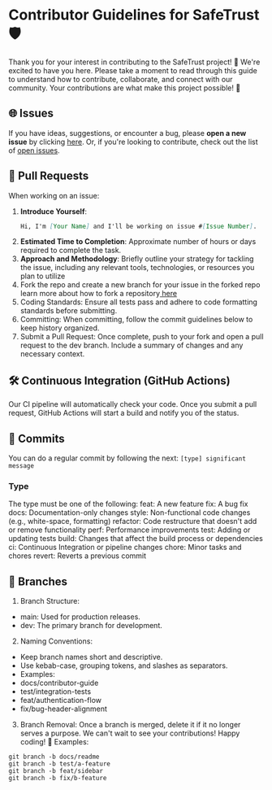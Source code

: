 # Contributor Guidelines for SafeTrust 🛡️
Thank you for your interest in contributing to the SafeTrust project! 🚀
We're excited to have you here. Please take a moment to read through this guide to understand how to contribute, collaborate, and connect with our community.
Your contributions are what make this project possible! 🌟
## 🌐 Issues
If you have ideas, suggestions, or encounter a bug, please **open a new issue** by clicking [here](https://github.com/safetrustcr/Frontend/issues/new). Or, if you're looking to contribute, check out the list of [open issues](https://github.com/safetrustcr/Frontend/issues).
## 🚀 Pull Requests
When working on an issue:
1. **Introduce Yourself**: 
   ```markdown
   Hi, I'm [Your Name] and I'll be working on issue #[Issue Number].
   
2. **Estimated Time to Completion**: Approximate number of hours or days required to complete the task.
3. **Approach and Methodology**: Briefly outline your strategy for tackling the issue, including any relevant tools, technologies, or resources you plan to utilize
4. Fork the repo and create a new branch for your issue in the forked repo learn more about how to fork a repository<a href="https://github.com/web3wagers/gostarkme/issues" target="_blank"> here</a>
5. Coding Standards: Ensure all tests pass and adhere to code formatting standards before submitting.
6. Committing: When committing, follow the commit guidelines below to keep history organized.
7. Submit a Pull Request: Once complete, push to your fork and open a pull request to the dev branch. Include a summary of changes and any necessary context.
## 🛠️ Continuous Integration (GitHub Actions)
Our CI pipeline will automatically check your code. Once you submit a pull request, GitHub Actions will start a build and notify you of the status.
## 🔖 Commits
You can do a regular commit by following the next:
``` [type] significant message ```
### Type
The type must be one of the following:
feat: A new feature
fix: A bug fix
docs: Documentation-only changes
style: Non-functional code changes (e.g., white-space, formatting)
refactor: Code restructure that doesn't add or remove functionality
perf: Performance improvements
test: Adding or updating tests
build: Changes that affect the build process or dependencies
ci: Continuous Integration or pipeline changes
chore: Minor tasks and chores
revert: Reverts a previous commit
## 🌱 Branches
1. Branch Structure:
* main: Used for production releases.
* dev: The primary branch for development.
2. Naming Conventions:
* Keep branch names short and descriptive.
* Use kebab-case, grouping tokens, and slashes as separators.
* Examples:
* docs/contributor-guide
* test/integration-tests
* feat/authentication-flow
* fix/bug-header-alignment
3. Branch Removal: Once a branch is merged, delete it if it no longer serves a purpose.
We can't wait to see your contributions! Happy coding! 🎉
Examples:
```
git branch -b docs/readme
git branch -b test/a-feature
git branch -b feat/sidebar
git branch -b fix/b-feature
```